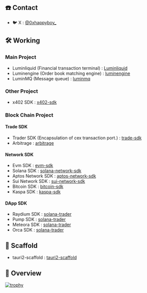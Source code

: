 ## ☎️ Contact
- 🐦 X : [@0xhappyboy_](https://twitter.com/0xhappyboy_)

## 🛠️ Working

### Main Project

- Luminliquid (Financial transaction terminal) : [Luminliquid](https://github.com/0xhappyboy/Luminliquid)
- Luminengine (Order book matching engine) : [luminengine](https://github.com/0xhappyboy/luminengine)
- LuminMQ (Message queue) : [luminmq](https://github.com/0xhappyboy/luminmq)

### Other Project

- x402 SDK : [x402-sdk](https://github.com/0xhappyboy/x402-sdk)

### Block Chain Project

#### Trade SDK
- Trader SDK (Encapsulation of cex transaction port.) : [trade-sdk](https://github.com/0xhappyboy/trade-sdk)
- Arbitrage : [arbitrage](https://github.com/0xhappyboy/arbitrage)

#### Network SDK
- Evm SDK : [evm-sdk](https://github.com/0xhappyboy/evm-sdk)
- Solana SDK : [solana-network-sdk](https://github.com/0xhappyboy/solana-network-sdk)
- Aptos Network SDK : [aptos-network-sdk](https://github.com/0xhappyboy/aptos-network-sdk)
- Sui Network SDK : [sui-network-sdk](https://github.com/0xhappyboy/sui-network-sdk)
- Bitcoin SDK : [bitcoin-sdk](https://github.com/0xhappyboy/bitcoin-sdk)
- Kaspa SDK : [kaspa-sdk](https://github.com/0xhappyboy/kaspa-sdk)

#### DApp SDK
- Raydium SDK : [solana-trader](https://github.com/0xhappyboy/raydium-sdk)
- Pump SDK : [solana-trader](https://github.com/0xhappyboy/pump-sdk)
- Meteora SDK : [solana-trader](https://github.com/0xhappyboy/meteora-sdk)
- Orca SDK : [solana-trader](https://github.com/0xhappyboy/orca-sdk)

## 🧱 Scaffold
- tauri2-scaffold : [tauri2-scaffold](https://github.com/0xhappyboy/tauri2-scaffold)

## 👀 Overview
[![trophy](https://github-profile-trophy.vercel.app/?username=0xhappyboy)](https://github.com/ryo-ma/github-profile-trophy)
